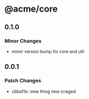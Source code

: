 # @acme/core

## 0.1.0

### Minor Changes

- minor version bump for core and util

## 0.0.1

### Patch Changes

- cbba11e: ome thing new cnaged

